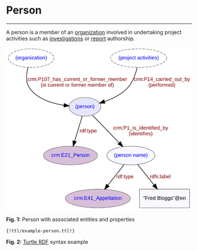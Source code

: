 # Person
***

A person is a member of an [organization](ld4he-organization.md) involved in undertaking project activities such as [investigations](ld4he-investigation.md) or [report](ld4he-report.md) authorship. 
 
![person](img/ld4he-person.svg)

**Fig. 1:** Person with associated entities and properties

```turtle
{!ttl/example-person.ttl!}
```
**Fig. 2:** [Turtle RDF](https://www.w3.org/TR/turtle/) syntax example